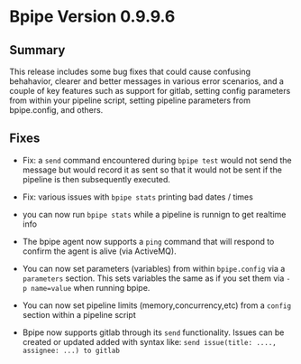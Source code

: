 Bpipe Version 0.9.9.6
===============

## Summary

This release includes some bug fixes that could cause confusing behahavior,
clearer and better messages in various error scenarios, and a couple of key 
features such as support for gitlab, setting config parameters from within
your pipeline script, setting pipeline parameters from bpipe.config, and
others.

## Fixes

 - Fix: a `send` command encountered during `bpipe test` would not send the
   message but would record it as sent so that it would not be sent if
   the pipeline is then subsequently executed.

 - Fix: various issues with `bpipe stats` printing bad dates / times

 - you can now run `bpipe stats` while a pipeline is runnign to get realtime
   info

 - The bpipe agent now supports a `ping` command that will respond to confirm
   the agent is alive (via ActiveMQ).

 - You can now set parameters (variables) from within `bpipe.config` via
   a `parameters` section. This sets variables the same as if you set them 
   via `-p name=value` when running bpipe.

 - You can now set pipeline limits (memory,concurrency,etc) from a `config` section 
   within a pipeline script

 - Bpipe now supports gitlab through its `send` functionality. Issues can be created
   or updated added with syntax like: `send issue(title: ...., assignee: ...) to gitlab`

